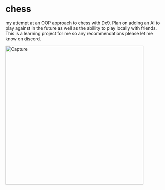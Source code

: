 # chess
my attempt at an OOP approach to chess with Dx9. Plan on adding an AI to play against in the future as well as the abillity to play locally with friends. This is a learning project for me so any recommendations please let me know on discord.

<img width="441" alt="Capture" src="https://user-images.githubusercontent.com/45408021/153984052-1f5d6a60-9e94-4d1b-a1ac-6bdacf35e532.PNG">
